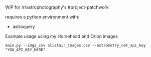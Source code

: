 WIP for /r/astrophotography's #project-patchwork 

requires a python environment with:
* astroquery


Example usage using my Horsehead and Orion images
    
    main.py --imgs_csv alistair_images.csv --astrometry_net_api_key "YOU_API_KEY_HERE"